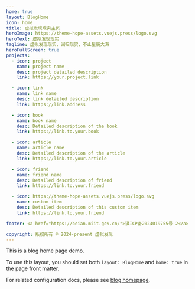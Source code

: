 ```yaml
---
home: true
layout: BlogHome
icon: home
title: 虚拟发现现实主页
heroImage: https://theme-hope-assets.vuejs.press/logo.svg
heroText: 虚拟发现现实
tagline: 虚拟发现现实，回归现实，不止星辰大海
heroFullScreen: true   
projects:
  - icon: project
    name: project name
    desc: project detailed description
    link: https://your.project.link

  - icon: link
    name: link name
    desc: link detailed description
    link: https://link.address

  - icon: book
    name: book name
    desc: Detailed description of the book
    link: https://link.to.your.book

  - icon: article
    name: article name
    desc: Detailed description of the article
    link: https://link.to.your.article

  - icon: friend
    name: friend name
    desc: Detailed description of friend
    link: https://link.to.your.friend

  - icon: https://theme-hope-assets.vuejs.press/logo.svg
    name: custom item
    desc: Detailed description of this custom item
    link: https://link.to.your.friend

footer: <a href="https://beian.miit.gov.cn/">滇ICP备2024019755号-2</a> | <img src="https://aigc456-1322485937.cos.ap-chengdu.myqcloud.com/load/202404062058072.png" style="width:1rem;vertical-align:middle;"> <a href="https://beian.mps.gov.cn/#/query/webSearch?code=53030202000521">滇公网安备53030202000521</a> 

copyright: 版权所有 © 2024-present 虚拟发现
---
```


This is a blog home page demo.

To use this layout, you should set both `layout: BlogHome` and `home: true` in the page front matter.

For related configuration docs, please see [blog homepage](https://theme-hope.vuejs.press/guide/blog/home/).
